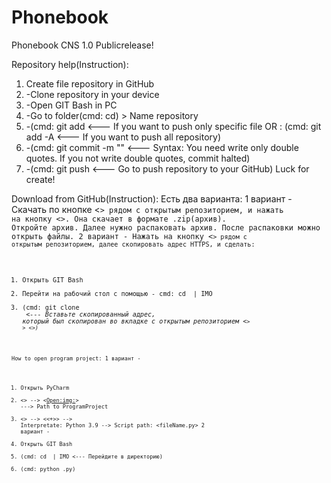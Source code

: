 # Phonebook
Phonebook CNS 1.0 Publicrelease!

Repository help(Instruction):
1) Create file repository in GitHub
2) -Clone repository in your device
3) -Open GIT Bash in PC
4) -Go to folder(cmd: cd) > Name repository
5) -(cmd: git add <File name> <--- If you want to push only specific file
                                   OR :
                                   (cmd: git add -A <--- If you want to push all repository)
6) -(cmd: git commit -m "<your message>" <--- Syntax: You need write only double quotes. If you not write double quotes, commit halted)
7) -(cmd: git push <--- Go to push repository to your GitHub)
Luck for create!

Download from GitHub(Instruction):
Есть два варианта:
1 вариант - Скачать по кнопке <<Code>> рядом с открытым репозиторием, и нажать на кнопку <<Download ZIP>>. Она скачает в формате .zip(архив). Откройте
архив. Далее нужно распаковать архив. После распаковки можно открыть файлы.
2 вариант - Нажать на кнопку <<Code>> рядом с открытым репозиторием, далее скопировать адрес HTTPS, и сделать:
1) Открыть GIT Bash
2) Перейти на рабочий стол с помощью - cmd: cd <nameDir> | IMO
3) (cmd: git clone <address> <--- Вставьте скопированный адрес, который был скопирован во вкладке с открытым репозиторием <<Code>> > <<HTTPS Copy Address>>)

How to open program project:
1 вариант - 
1) Открыть PyCharm
2) <<File>> --> <<Open:img:>> ---> Path to ProgramProject
3) <<Edit Configuration>> --> <<+>> --> Interpretate: Python 3.9 --> Script path: <fileName.py>
2 вариант - 
1) Открыть GIT Bash
2) (cmd: cd <nameDir> | IMO <--- Перейдите в директорию)
3) (cmd: python <fileName>.py)
